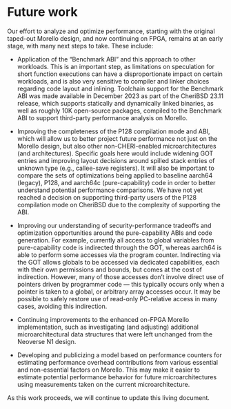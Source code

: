 # Future work

Our effort to analyze and optimize performance, starting with the original
taped-out Morello design, and now continuing on FPGA, remains at an early
stage, with many next steps to take.
These include:

* Application of the “Benchmark ABI” and this approach to other workloads.
This is an important step, as limitations on speculation for short function
executions can have a disproportionate impact on certain workloads, and is
also very sensitive to compiler and linker choices regarding code layout and
inlining.
Toolchain support for the Benchmark ABI was made available in December 2023 as
part of the CheriBSD 23.11 release, which supports statically and dynamically
linked binaries, as well as roughly 10K open-source packages, compiled to the
Benchmark ABI to support third-party performance analysis on Morello.

* Improving the completeness of the P128 compilation mode and ABI, which will
allow us to better project future performance not just on the Morello design,
but also other non-CHERI-enabled microarchitectures (and architectures).
Specific goals here would include widening GOT entries and improving layout
decisions around spilled stack entries of unknown type (e.g., callee-save
registers).
It will also be important to compare the sets of optimizations being applied
to baseline aarch64 (legacy), P128, and aarch64c (pure-capability) code in
order to better understand potential performance comparisons.
We have not yet reached a decision on supporting third-party users of the P128
compilation mode on CheriBSD due to the complexity of supporting the ABI.

* Improving our understanding of security-performance tradeoffs and
optimization opportunities around the pure-capability ABIs and code
generation.
For example, currently all access to global variables from pure-capability
code is indirected through the GOT, whereas aarch64 is able to perform some
accesses via the program counter.
Indirecting via the GOT allows globals to be accessed via dedicated
capabilities, each with their own permissions and bounds, but comes at the
cost of indirection.
However, many of those accesses don’t involve direct use of pointers driven by
programmer code &mdash; this typically occurs only when a pointer is taken to
a global, or arbitrary array accesses occur.
It may be possible to safely restore use of read-only PC-relative access in
many cases, avoiding this indirection.

* Continuing improvements to the enhanced on-FPGA Morello implementation, such
as investigating (and adjusting) additional microarchitectural data structures
that were left unchanged from the Neoverse N1 design.

* Developing and publicizing a model based on performance counters for estimating
performance overhead contributions from various essential and non-essential
factors on Morello.
This may make it easier to estimate potential performance behavior for future
microarchitectures using measurements taken on the current microarchitecture.

As this work proceeds, we will continue to update this living document.
